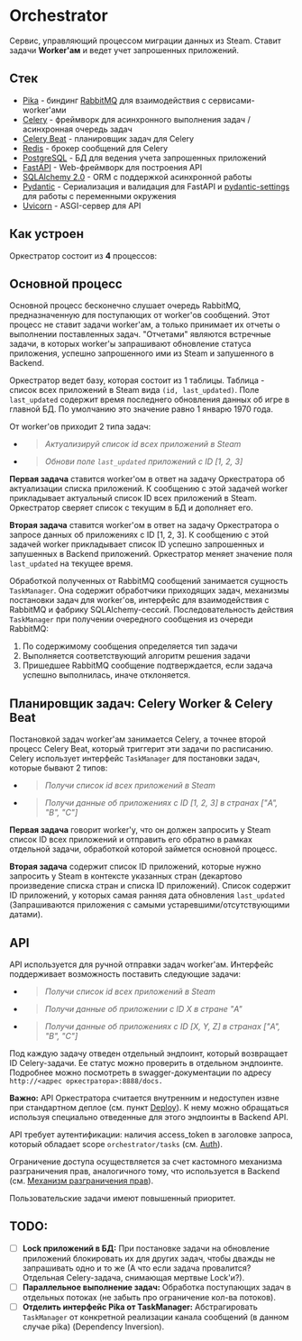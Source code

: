 # Orchestrator

Сервис, управляющий процессом миграции данных из Steam. Ставит задачи **Worker'ам** и ведет учет запрошенных приложений.

## Стек

- [Pika](https://pika.readthedocs.io/en/stable/) - биндинг [RabbitMQ](https://www.rabbitmq.com/) для взаимодействия с сервисами-worker'ами
- [Celery](https://docs.celeryq.dev/en/stable/) - фреймворк для асинхронного выполнения задач / асинхронная очередь задач
- [Celery Beat](https://docs.celeryq.dev/en/stable/userguide/periodic-tasks.html) - планировщик задач для Celery
- [Redis](https://redis.io/) - брокер сообщений для Celery
- [PostgreSQL](https://www.postgresql.org/) - БД для ведения учета запрошенных приложений
- [FastAPI](https://fastapi.tiangolo.com/) - Web-фреймворк для построения API
- [SQLAlchemy 2.0](https://www.sqlalchemy.org/) - ORM с поддержкой асинхронной работы
- [Pydantic](https://pydantic-docs.helpmanual.io/) - Сериализация и валидация для FastAPI и [pydantic-settings](https://pydantic-docs.helpmanual.io/usage/settings/) для работы с переменными окружения
- [Uvicorn](https://www.uvicorn.org/) - ASGI-сервер для API

## Как устроен

Оркестратор состоит из **4** процессов:

## Основной процесс

Основной процесс бесконечно слушает очередь RabbitMQ, предназначенную для поступающих от worker'ов сообщений.
Этот процесс не ставит задачи worker'ам, а только принимает их отчеты о выполнении поставленных задач.
"Отчетами" являются встречные задачи, в которых worker'ы запрашивают обновление статуса приложения, успешно запрошенного ими из Steam и запушенного в Backend.

Оркестратор ведет базу, которая состоит из 1 таблицы. Таблица - список всех приложений в Steam вида `(id, last_updated)`. Поле `last_updated` содержит время последнего обновления данных об игре в главной БД. По умолчанию это значение равно 1 январю 1970 года.

От worker'ов приходит 2 типа задач:
- > _Актуализируй список id всех приложений в Steam_
- > _Обнови поле `last_updated` приложений с ID [1, 2, 3]_

**Первая задача** ставится worker'ом в ответ на задачу Оркестратора об актуализации списка приложений. К сообщению с этой задачей worker прикладывает актуальный список ID всех приложений в Steam.
Оркестратор сверяет список с текущим в БД и дополняет его.

**Вторая задача** ставится worker'ом в ответ на задачу Оркестратора о запросе данных об приложениях с ID [1, 2, 3]. К сообщению с этой задачей worker прикладывает список ID успешно запрошенных и запушенных в Backend приложений.
Оркестратор меняет значение поля `last_updated` на текущее время.

Обработкой полученных от RabbitMQ сообщений занимается сущность `TaskManager`. Она содержит обработчики приходящих задач, механизмы постановки задач для worker'ов, интерфейс для взаимодействия с RabbitMQ и фабрику SQLAlchemy-сессий.
Последовательность действия `TaskManager` при получении очередного сообщения из очереди RabbitMQ:
1. По содержимому сообщения определяется тип задачи
2. Выполняется соответствующий алгоритм решения задачи
3. Пришедшее RabbitMQ сообщение подтверждается, если задача успешно выполнилась, иначе отклоняется.

## Планировщик задач: Celery Worker & Celery Beat

Постановкой задач worker'ам занимается Celery, а точнее второй процесс Celery Beat, который триггерит эти задачи по расписанию.
Celery использует интерфейс `TaskManager` для постановки задач, которые бывают 2 типов:

- > _Получи список id всех приложений в Steam_
- > _Получи данные об приложениях с ID [1, 2, 3] в странах ["A", "B", "C"]_

**Первая задача** говорит worker'у, что он должен запросить у Steam список ID всех приложений и отправить его обратно в рамках отдельной задачи, обработкой которой займется основной процесс.

**Вторая задача** содержит список ID приложений, которые нужно запросить у Steam в контексте указанных стран (декартово произведение списка стран и списка ID приложений).
Список содержит ID приложений, у которых самая ранняя дата обновления `last_updated` (Запрашиваются приложения с самыми устаревшими/отсутствующими датами).

## API

API используется для ручной отправки задач worker'ам. Интерфейс поддерживает возможность поставить следующие задачи:
- > _Получи список id всех приложений в Steam_
- > _Получи данные об приложении с ID X в стране "A"_
- > _Получи данные об приложениях с ID [X, Y, Z] в странах ["A", "B", "C"]_

Под каждую задачу отведен отдельный эндпоинт, который возвращает ID Celery-задачи. Ее статус можно проверить в отдельном эндпоинте. Подробнее можно посмотреть в swagger-документации по адресу `http://<адрес оркестратора>:8888/docs.`

**Важно:** API Оркестратора считается внутренним и недоступен извне при стандартном деплое (см. пункт [Deploy](README.md#Deploy)). К нему можно обращаться используя специально отведенные для этого эндпоинты в Backend API.

API требует аутентификации: наличия access_token в заголовке запроса, который обладает scope `orchestrator/tasks` (см. [Auth](AUTH.md)).

Ограничение доступа осуществляется за счет кастомного механизма разграничения прав, аналогичного тому, что используется в Backend (см. [Механизм разграничения прав](BACKEND.md#кастомный-механизм-разграничения-прав)).

Пользовательские задачи имеют повышенный приоритет.

## TODO:

- [ ] **Lock приложений в БД:** При постановке задачи на обновление приложений блокировать их для других задач, чтобы дважды не запрашивать одно и то же (А что если задача провалится? Отдельная Celery-задача, снимающая мертвые Lock'и?).
- [ ] **Параллельное выполнение задач:** Обработка поступающих задач в отдельных потоках (не забыть про ограничение кол-ва потоков).
- [ ] **Отделить интерфейс Pika от TaskManager:** Абстрагировать `TaskManager` от конкретной реализации канала сообщений (в данном случае pika) (Dependency Inversion).
